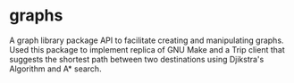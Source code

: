 # graphs
A graph library package API to facilitate creating and manipulating graphs. Used this package to implement replica of GNU Make and a Trip client that suggests the shortest path between two destinations using Djikstra's Algorithm and A* search.
